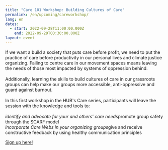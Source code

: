 ```yaml
---
title: "Care 101 Workshop: Building Cultures of Care"
permalink: /en/upcoming/careworkshop/
lang: en
dates:
  - start: 2022-09-28T11:00:00.000Z
    end: 2022-09-29T00:30:00.000Z
layout: event
---
```

If we want a build a society that puts care before profit, we need to put the practice of care before productivity in our personal lives and climate justice organizing. Failing to centre care in our movement spaces means leaving the needs of those most impacted by systems of oppression behind.\
\
Additionally, learning the skills to build cultures of care in our grassroots groups can help make our groups more accessible, anti-oppressive and guard against burnout.\
\
In this first workshop in the HUB's Care series, participants will leave the session with the knowledge and tools to:\
\
*identify and advocate for your and others' care needs*promote group safety through the SCARF model\
*incorporate Care Webs in your organizing groups*give and receive constructive feedback by using healthy communication principles

[S﻿ign up here!](https://us02web.zoom.us/meeting/register/tZEtcu-vpzojE9dP1UKLFG2_KTmou_OMApUq)